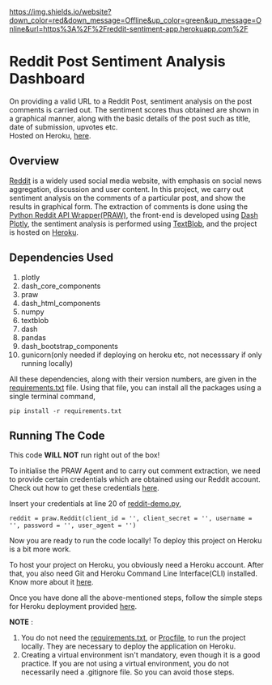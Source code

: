 https://img.shields.io/website?down_color=red&down_message=Offline&up_color=green&up_message=Online&url=https%3A%2F%2Freddit-sentiment-app.herokuapp.com%2F  
  
# Reddit Post Sentiment Analysis Dashboard  
  
On providing a valid URL to a Reddit Post, sentiment analysis on the post comments is carried out. The sentiment scores thus obtained are shown in a graphical manner, along with the basic details of the post such as title, date of submission, upvotes etc.  
Hosted on Heroku, [here](https://reddit-sentiment-app.herokuapp.com/).  
  
## Overview  
  
[Reddit](https://www.reddit.com/) is a widely used social media website, with emphasis on social news aggregation, discussion and user content. In this project, we carry out sentiment analysis on the comments of a particular post, and show the results in graphical form. The extraction of comments is done using the [Python Reddit API Wrapper(PRAW)](https://praw.readthedocs.io/en/latest/), the front-end is developed using [Dash Plotly](https://dash.plotly.com/), the sentiment analysis is performed using [TextBlob](https://textblob.readthedocs.io/en/dev/), and the project is hosted on [Heroku](https://www.heroku.com/).  
  
## Dependencies Used  
  
1. plotly
2. dash_core_components  
3. praw  
4. dash_html_components  
5. numpy  
6. textblob  
7. dash  
8. pandas  
9. dash_bootstrap_components  
10. gunicorn(only needed if deploying on heroku etc, not necesssary if only running locally)  
  
All these dependencies, along with their version numbers, are given in the [requirements.txt](https://github.com/pillaikartik10/reddit-sentiment-analysis-dashboard/blob/main/requirements.txt) file. Using that file, you can install all the packages using a single terminal command,  
```
pip install -r requirements.txt
```  
  
## Running The Code  
  
This code **WILL NOT** run right out of the box!  
  
To initialise the PRAW Agent and to carry out comment extraction, we need to provide certain credentials which are obtained using our Reddit account. Check out how to get these credentials [here](https://github.com/reddit-archive/reddit/wiki/OAuth2-Quick-Start-Example#first-steps).  
  
Insert your credentials at line 20 of [reddit-demo.py](https://github.com/pillaikartik10/reddit-sentiment-analysis-dashboard/blob/main/reddit-demo.py),  
```
reddit = praw.Reddit(client_id = '', client_secret = '', username = '', password = '', user_agent = '')
```  
  
Now you are ready to run the code locally! To deploy this project on Heroku is a bit more work.  
  
To host your project on Heroku, you obviously need a Heroku account. After that, you also need Git and Heroku Command Line Interface(CLI) installed. Know more about it [here](https://devcenter.heroku.com/articles/heroku-cli).  
  
Once you have done all the above-mentioned steps, follow the simple steps for Heroku deployment provided [here](https://dash.plotly.com/deployment).  
  
**NOTE** :  
1. You do not need the [requirements.txt](https://github.com/pillaikartik10/reddit-sentiment-analysis-dashboard/blob/main/requirements.txt), or [Procfile](https://github.com/pillaikartik10/reddit-sentiment-analysis-dashboard/blob/main/Procfile), to run the project locally. They are necessary to deploy the application on Heroku.  
2. Creating a virtual environment isn't mandatory, even though it is a good practice. If you are not using a virtual environment, you do not necessarily need a .gitignore file. So you can avoid those steps.  
  
